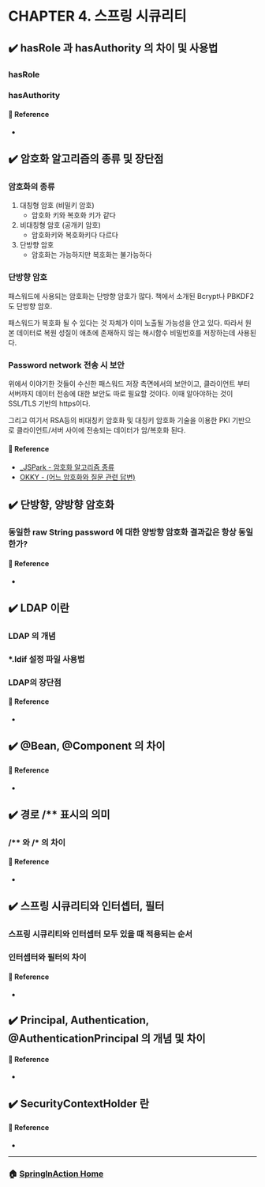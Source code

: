 # CHAPTER 4. 스프링 시큐리티

## :heavy_check_mark: hasRole 과 hasAuthority 의 차이 및 사용법
### hasRole

### hasAuthority
 
#### :link: Reference
- []()


## :heavy_check_mark: 암호화 알고리즘의 종류 및 장단점 
### 암호화의 종류
1. 대칭형 암호 (비밀키 암호)
    - 암호화 키와 복호화 키가 같다
2. 비대칭형 암호 (공개키 암호)
    - 암호화키와 복호화키다 다르다
3. 단방향 암호
    - 암호화는 가능하지만 복호화는 불가능하다

### 단방향 암호
패스워드에 사용되는 암호화는 단방향 암호가 많다. 책에서 소개된 Bcrypt나 PBKDF2도 단방향 암호. 

패스워드가 복호화 될 수 있다는 것 자체가 이미 노출될 가능성을 안고 있다. 따라서 원본 데이터로 복원 성질이 애초에 존재하지 않는 해시함수 비밀번호를 저장하는데 사용된다.


### Password network 전송 시 보안

위에서 이야기한 것들이 수신한 패스워드 저장 측면에서의 보안이고, 클라이언트 부터 서버까지 데이터 전송에 대한 보안도 따로 필요할 것이다. 이때 알아야하는 것이 SSL/TLS 기반의 https이다.

그리고 여기서 RSA등의 비대칭키 암호화 및 대칭키 암호화 기술을 이용한 PKI 기반으로 클라이언트/서버 사이에 전송되는 데이터가 암/복호화 된다.

#### :link: Reference
- [_JSPark - 암호화 알고리즘 종류](https://jusungpark.tistory.com/34)
- [OKKY - (어느 암호화와 질문 관련 답변)](https://okky.kr/article/524872?note=1567285)


## :heavy_check_mark: 단방향, 양방향 암호화 
### 동일한 raw String password 에 대한 양방향 암호화 결과값은 항상 동일한가?

#### :link: Reference
- []()


## :heavy_check_mark: LDAP 이란 
### LDAP 의 개념

### *.ldif 설정 파일 사용법

### LDAP의 장단점 

#### :link: Reference
- []()


## :heavy_check_mark: @Bean, @Component 의 차이 

#### :link: Reference
- []()


## :heavy_check_mark: 경로 /** 표시의 의미
### /** 와 /* 의 차이 

#### :link: Reference
- []()


## :heavy_check_mark: 스프링 시큐리티와 인터셉터, 필터
### 스프링 시큐리티와 인터셉터 모두 있을 때 적용되는 순서 

### 인터셉터와 필터의 차이 

#### :link: Reference
- []()


## :heavy_check_mark: Principal, Authentication, @AuthenticationPrincipal 의 개념 및 차이 

#### :link: Reference
- []()


## :heavy_check_mark: SecurityContextHolder 란 

#### :link: Reference
- []()



---

### :house: [SpringInAction Home](https://github.com/WeareSoft/wwl/tree/master/SpringInAction)
